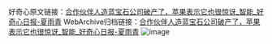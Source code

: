 好奇心原文链接：[合作伙伴人造蓝宝石公司破产了，苹果表示它也很惊讶_智能_好奇心日报-夏雨青](https://www.qdaily.com/articles/2743.html)
WebArchive归档链接：[合作伙伴人造蓝宝石公司破产了，苹果表示它也很惊讶_智能_好奇心日报-夏雨青](http://web.archive.org/web/20190623151352/https://www.qdaily.com/articles/2743.html)
![image](http://ww3.sinaimg.cn/large/007d5XDply1g3v6hfhlznj30u03o2hdt)